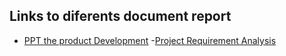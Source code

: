 ## Links to diferents document report 

- [PPT the product Development](https://docs.google.com/presentation/d/17O70XQA_YW4Zep3V07caq51O5n3vq_IbQRyGwVMLx9g/edit?usp=sharing)
-[Project Requirement Analysis](https://docs.google.com/presentation/d/1nlwqXKregYPPHleilqLsyz70d8Yv7meDABnFio8cgvU/edit?usp=sharing)